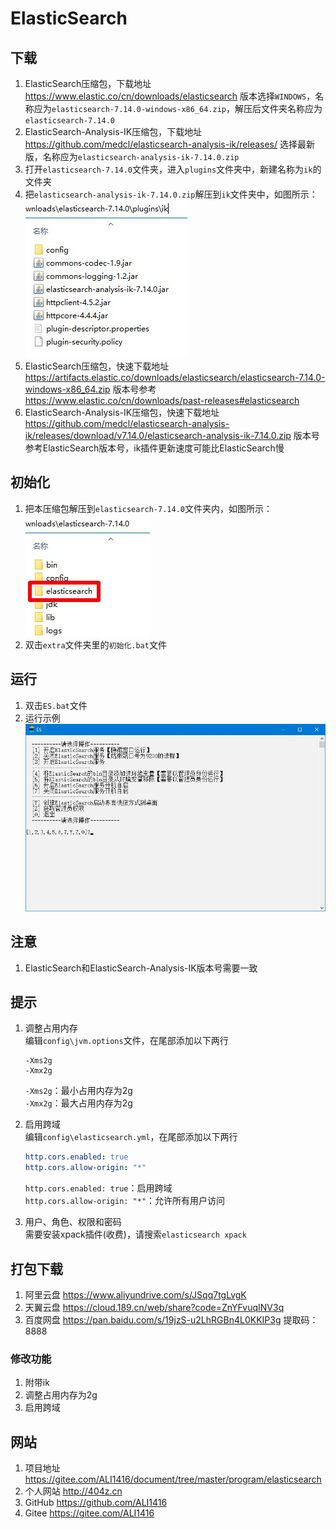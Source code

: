# ElasticSearch

## 下载

1. ElasticSearch压缩包，下载地址 <https://www.elastic.co/cn/downloads/elasticsearch> 版本选择`WINDOWS`，名称应为`elasticsearch-7.14.0-windows-x86_64.zip`，解压后文件夹名称应为`elasticsearch-7.14.0`
2. ElasticSearch-Analysis-IK压缩包，下载地址 <https://github.com/medcl/elasticsearch-analysis-ik/releases/> 选择最新版，名称应为`elasticsearch-analysis-ik-7.14.0.zip`
3. 打开`elasticsearch-7.14.0`文件夹，进入`plugins`文件夹中，新建名称为`ik`的文件夹
4. 把`elasticsearch-analysis-ik-7.14.0.zip`解压到`ik`文件夹中，如图所示：  
![ik解压示例](img/ik解压示例.jpg)
5. ElasticSearch压缩包，快速下载地址 <https://artifacts.elastic.co/downloads/elasticsearch/elasticsearch-7.14.0-windows-x86_64.zip> 版本号参考 <https://www.elastic.co/cn/downloads/past-releases#elasticsearch>
6. ElasticSearch-Analysis-IK压缩包，快速下载地址 <https://github.com/medcl/elasticsearch-analysis-ik/releases/download/v7.14.0/elasticsearch-analysis-ik-7.14.0.zip> 版本号参考ElasticSearch版本号，ik插件更新速度可能比ElasticSearch慢

## 初始化

1. 把本压缩包解压到`elasticsearch-7.14.0`文件夹内，如图所示：  
![初始化示例](img/初始化示例.jpg)
2. 双击`extra`文件夹里的`初始化.bat`文件

## 运行

1. 双击`ES.bat`文件
2. 运行示例  
![运行示例](img/运行示例.jpg)

## 注意

1. ElasticSearch和ElasticSearch-Analysis-IK版本号需要一致

## 提示

1. 调整占用内存  
   编辑`config\jvm.options`文件，在尾部添加以下两行

   ```properties
   -Xms2g
   -Xmx2g
   ```

   `-Xms2g`：最小占用内存为2g  
   `-Xmx2g`：最大占用内存为2g  
2. 启用跨域  
   编辑`config\elasticsearch.yml`，在尾部添加以下两行

   ```yml
   http.cors.enabled: true
   http.cors.allow-origin: "*"
   ```

   `http.cors.enabled: true`：启用跨域  
   `http.cors.allow-origin: "*"`：允许所有用户访问
3. 用户、角色、权限和密码  
   需要安装xpack插件(收费)，请搜索`elasticsearch xpack`

## 打包下载

1. 阿里云盘 <https://www.aliyundrive.com/s/JSqq7tgLvgK>
2. 天翼云盘 <https://cloud.189.cn/web/share?code=ZnYFvuqINV3q>
3. 百度网盘 <https://pan.baidu.com/s/19jzS-u2LhRGBn4L0KKIP3g> 提取码：8888

### 修改功能

1. 附带ik
2. 调整占用内存为2g
3. 启用跨域

## 网站

1. 项目地址 <https://gitee.com/ALI1416/document/tree/master/program/elasticsearch>
2. 个人网站 <http://404z.cn>
3. GitHub <https://github.com/ALI1416>
4. Gitee <https://gitee.com/ALI1416>

